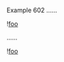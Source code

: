 Example 602
......

\![foo]

[foo]: /url "title"

......

<p>!<a href="/url" title="title">foo</a></p>
